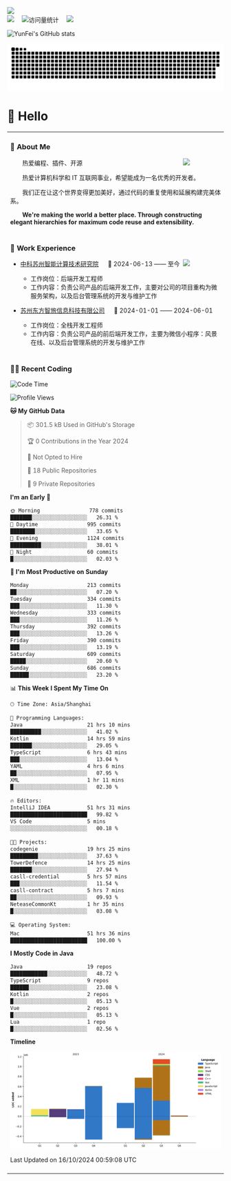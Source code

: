   <!-- dynamic typing effect 动态打字效果 -->
  <div>
    <a href="http://yunfei.plus">
      <img src="https://readme-typing-svg.demolab.com?font=Fira+Code&pause=1000&width=435&lines=console.log(%22Hello%2C%20World%22);祝您今天愉快!&center=true&size=27" />
    </a>
  </div>

  <div>
    <a href="http://yunfei.plus/"><img src="https://img.shields.io/badge/Website-博客-8c36db" /></a>&emsp;
    <!-- visitor -->
    <img src="https://komarev.com/ghpvc/?username=yunfeidog&label=Views&color=orange&style=flat" alt="访问量统计" />&emsp;
    <!-- wakatime -->    
    <a href="https://wakatime.com/@yunfeidog"><img src="https://wakatime.com/badge/user/42d0678c-368b-448b-9a77-5d21c5b55352.svg" /></a>
  </div>

![YunFei's GitHub stats](https://github-readme-stats.vercel.app/api?username=yunfeidog)

![snake](./dist/github-contribution-grid-snake.svg)

#  🙋 Hello

<table>


<tr><td>

### 🤺 About Me

<img align="right" width="88" src="https://cdn.jsdelivr.net/gh/yunfeidog/yunfeidog/assets/images/jobs.png" />

<p>&emsp;&emsp;热爱编程、插件、开源</p>
<p>&emsp;&emsp;热爱计算机科学和 IT 互联网事业，希望能成为一名优秀的开发者。</p>
<p>&emsp;&emsp;我们正在让这个世界变得更加美好，通过代码的重复使用和延展构建完美体系。</p>
<p>&emsp;&emsp;<strong>We're making the world a better place. Through constructing elegant hierarchies for maximum code reuse and extensibility.</strong></p>

</td></tr> 

<tr><td>

### 🏢 Work Experience

<img align="right" width="88" src="https://cdn.jsdelivr.net/gh/yunfeidog/yunfeidog/assets/images/yuanze.png" />

- [中科苏州智能计算技术研究院](http://iict.ac.cn/sy) &emsp; 📌 2024-06-13 —— 至今

  - 工作岗位：后端开发工程师
  - 工作内容：负责公司产品的后端开发工作，主要对公司的项目重构为微服务架构，以及后台管理系统的开发与维护工作

- [苏州东方智旅信息科技有限公司](http://www.leyoobao.com/) &emsp; 📌 2024-01-01 —— 2024-06-01

    - 工作岗位：全栈开发工程师
    - 工作内容：负责公司产品的前后端开发工作，主要为微信小程序：风景在线、以及后台管理系统的开发与维护工作


</td></tr>

<tr><td>

### 👩‍💻 Recent Coding
<!--START_SECTION:waka-->
![Code Time](http://img.shields.io/badge/Code%20Time-1%2C891%20hrs%2019%20mins-blue)

![Profile Views](http://img.shields.io/badge/Profile%20Views-3-blue)

**🐱 My GitHub Data** 

> 📦 301.5 kB Used in GitHub's Storage 
 > 
> 🏆 0 Contributions in the Year 2024
 > 
> 🚫 Not Opted to Hire
 > 
> 📜 18 Public Repositories 
 > 
> 🔑 9 Private Repositories 
 > 
**I'm an Early 🐤** 

```text
🌞 Morning                778 commits         ███████░░░░░░░░░░░░░░░░░░   26.31 % 
🌆 Daytime                995 commits         ████████░░░░░░░░░░░░░░░░░   33.65 % 
🌃 Evening                1124 commits        ██████████░░░░░░░░░░░░░░░   38.01 % 
🌙 Night                  60 commits          █░░░░░░░░░░░░░░░░░░░░░░░░   02.03 % 
```
📅 **I'm Most Productive on Sunday** 

```text
Monday                   213 commits         ██░░░░░░░░░░░░░░░░░░░░░░░   07.20 % 
Tuesday                  334 commits         ███░░░░░░░░░░░░░░░░░░░░░░   11.30 % 
Wednesday                333 commits         ███░░░░░░░░░░░░░░░░░░░░░░   11.26 % 
Thursday                 392 commits         ███░░░░░░░░░░░░░░░░░░░░░░   13.26 % 
Friday                   390 commits         ███░░░░░░░░░░░░░░░░░░░░░░   13.19 % 
Saturday                 609 commits         █████░░░░░░░░░░░░░░░░░░░░   20.60 % 
Sunday                   686 commits         ██████░░░░░░░░░░░░░░░░░░░   23.20 % 
```


📊 **This Week I Spent My Time On** 

```text
🕑︎ Time Zone: Asia/Shanghai

💬 Programming Languages: 
Java                     21 hrs 10 mins      ██████████░░░░░░░░░░░░░░░   41.02 % 
Kotlin                   14 hrs 59 mins      ███████░░░░░░░░░░░░░░░░░░   29.05 % 
TypeScript               6 hrs 43 mins       ███░░░░░░░░░░░░░░░░░░░░░░   13.04 % 
YAML                     4 hrs 6 mins        ██░░░░░░░░░░░░░░░░░░░░░░░   07.95 % 
XML                      1 hr 11 mins        █░░░░░░░░░░░░░░░░░░░░░░░░   02.30 % 

🔥 Editors: 
IntelliJ IDEA            51 hrs 31 mins      █████████████████████████   99.82 % 
VS Code                  5 mins              ░░░░░░░░░░░░░░░░░░░░░░░░░   00.18 % 

🐱‍💻 Projects: 
codegenie                19 hrs 25 mins      █████████░░░░░░░░░░░░░░░░   37.63 % 
TowerDefence             14 hrs 25 mins      ███████░░░░░░░░░░░░░░░░░░   27.94 % 
casll-credential         5 hrs 57 mins       ███░░░░░░░░░░░░░░░░░░░░░░   11.54 % 
casll-contract           5 hrs 7 mins        ██░░░░░░░░░░░░░░░░░░░░░░░   09.93 % 
NeteaseCommonKt          1 hr 35 mins        █░░░░░░░░░░░░░░░░░░░░░░░░   03.08 % 

💻 Operating System: 
Mac                      51 hrs 36 mins      █████████████████████████   100.00 % 
```

**I Mostly Code in Java** 

```text
Java                     19 repos            ████████████░░░░░░░░░░░░░   48.72 % 
TypeScript               9 repos             ██████░░░░░░░░░░░░░░░░░░░   23.08 % 
Kotlin                   2 repos             █░░░░░░░░░░░░░░░░░░░░░░░░   05.13 % 
Vue                      2 repos             █░░░░░░░░░░░░░░░░░░░░░░░░   05.13 % 
Lua                      1 repo              █░░░░░░░░░░░░░░░░░░░░░░░░   02.56 % 
```



**Timeline**

![Lines of Code chart](https://raw.githubusercontent.com/yunfeidog/yunfeidog/main/assets/bar_graph.png)


 Last Updated on 16/10/2024 00:59:08 UTC
<!--END_SECTION:waka-->

</td></tr>




<tr><td>

